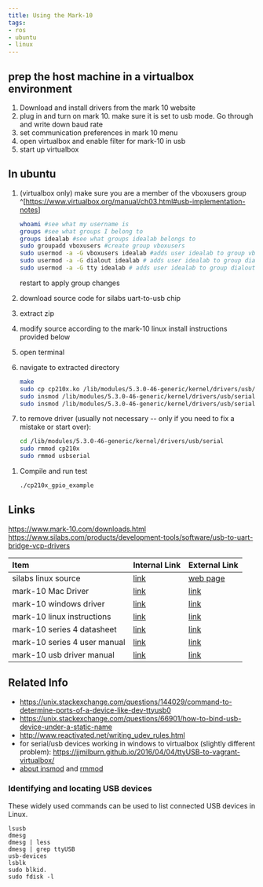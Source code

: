 ```yaml
---
title: Using the Mark-10
tags:
- ros
- ubuntu
- linux
---
```


## prep the host machine in a virtualbox environment
1. Download and install drivers from the mark 10 website
1. plug in and turn on mark 10.  make sure it is set to usb mode.  Go through and write down baud rate
1. set communication preferences in mark 10 menu
1. open virtualbox and enable filter for mark-10 in usb
1. start up virtualbox


## In ubuntu

1. (virtualbox only) make sure you are a member of the vboxusers group ^[<https://www.virtualbox.org/manual/ch03.html#usb-implementation-notes>]

    ```bash
    whoami #see what my username is
    groups #see what groups I belong to
    groups idealab #see what groups idealab belongs to
    sudo groupadd vboxusers #create group vboxusers
    sudo usermod -a -G vboxusers idealab #adds user idealab to group vboxusers
    sudo usermod -a -G dialout idealab # adds user idealab to group dialout
    sudo usermod -a -G tty idealab # adds user idealab to group dialout
    ```

    restart to apply group changes

1. download source code for silabs uart-to-usb chip
1. extract zip
1. modify source according to the mark-10 linux install instructions provided below
1. open terminal
1. navigate to extracted directory

    ```bash
    make
    sudo cp cp210x.ko /lib/modules/5.3.0-46-generic/kernel/drivers/usb/serial
    sudo insmod /lib/modules/5.3.0-46-generic/kernel/drivers/usb/serial/usbserial.ko
    sudo insmod /lib/modules/5.3.0-46-generic/kernel/drivers/usb/serial/cp210x.ko
    ```

1. to remove driver (usually not necessary -- only if you need to fix a mistake or start over):

    ```bash
    cd /lib/modules/5.3.0-46-generic/kernel/drivers/usb/serial
    sudo rmmod cp210x
    sudo rmmod usbserial
    ```

<!--1. change port settings ```sudo chmod 666 /dev/ttyUSB0```-->

1. Compile and run test

    ```bash
    ./cp210x_gpio_example
    ```


## Links

<https://www.mark-10.com/downloads.html>
<https://www.silabs.com/products/development-tools/software/usb-to-uart-bridge-vcp-drivers>

| Item                         | Internal Link                                                                                                   | External Link |
|:-----------------------------|:----------------------------------------------------------------------------------------------------------------|:--------------|
| silabs linux source          | [link](https://drive.google.com/open?id=1yQoChbIYSqaGSmSDXDaYX1BWkF0A6lAE&authuser=daukes@asu.edu&usp=drive_fs) | [web page](https://www.silabs.com/products/development-tools/software/usb-to-uart-bridge-vcp-drivers)          |
| mark-10 Mac Driver           | [link](https://drive.google.com/open?id=1ynn_FwSxHaVg3IzRsUNPpE2aQfTGR99e&authuser=daukes@asu.edu&usp=drive_fs) | [link](https://www.mark-10.com/instruments/software/Mac_OSX_VCP_Driver%20V4.x.10.zip)    |
| mark-10 windows driver       | [link](https://drive.google.com/open?id=1yhiBY0zNW9oLBm-r8sjYDAcsrP70BZwi&authuser=daukes@asu.edu&usp=drive_fs) | [link](https://www.mark-10.com/instruments/software/Mark-10%20USB%20Driver.zip)|
| mark-10 linux instructions   | [link](https://drive.google.com/open?id=1yRxTalBA-6GI2KMZLF0wllMmipYrtRoF&authuser=daukes@asu.edu&usp=drive_fs) | [link](https://www.mark-10.com/new_manuals/manualLinuxAndroidVCPdriver.pdf)          |
| mark-10 series 4 datasheet   | [link](https://drive.google.com/open?id=1yoy8eyYghYVs2h8iPHVQK_UnTXOUthQm&authuser=daukes@asu.edu&usp=drive_fs) | [link](https://www.mark-10.com/pdf/DataSheetSeries4.pdf)          |
| mark-10 series 4 user manual | [link](https://drive.google.com/open?id=1yyviTbgzO2nRIuN3szFXmvqvT1qWptxh&authuser=daukes@asu.edu&usp=drive_fs) | [link](https://www.mark-10.com/new_manuals/manualSeries4.pdf) |
| mark-10 usb driver manual    | [link](https://drive.google.com/open?id=1yd7-nJtRq8O5tSyuKWWuw9QJuWh5b-aB&authuser=daukes@asu.edu&usp=drive_fs) | [link](https://www.mark-10.com/new_manuals/manualUSBDriver.pdf)          |

## Related Info

* <https://unix.stackexchange.com/questions/144029/command-to-determine-ports-of-a-device-like-dev-ttyusb0>
* <https://unix.stackexchange.com/questions/66901/how-to-bind-usb-device-under-a-static-name>
* <http://www.reactivated.net/writing_udev_rules.html>
* for serial/usb devices working in windows to virtualbox (slightly different problem): <https://jjmilburn.github.io/2016/04/04/ttyUSB-to-vagrant-virtualbox/>
* [about insmod](https://www.computerhope.com/unix/insmod.htm) and [rmmod](https://www.computerhope.com/unix/rmmod.htm)

### Identifying and locating USB devices

These widely used commands can be used to list connected USB devices in Linux.

```
lsusb
dmesg
dmesg | less
dmesg | grep ttyUSB
usb-devices
lsblk
sudo blkid.
sudo fdisk -l
```
